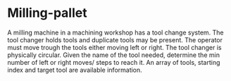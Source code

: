 # Milling-pallet

A milling machine in a machining workshop has a tool change system. The tool changer holds tools and duplicate tools may be present. The operator must move trough
the tools either moving left or right. The tool changer is physically circular. Given the name of the tool needed, determine the min number of left or right moves/ steps
to reach it. An array of tools, starting index and target tool are available information.
